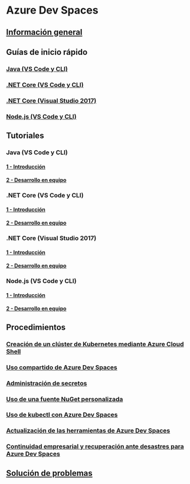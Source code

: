 # Azure Dev Spaces
## [Información general](index.yml)

## Guías de inicio rápido
### [Java (VS Code y CLI)](quickstart-java.md)
### [.NET Core (VS Code y CLI)](quickstart-netcore.md)
### [.NET Core (Visual Studio 2017)](quickstart-netcore-visualstudio.md)
### [Node.js (VS Code y CLI)](quickstart-nodejs.md)

## Tutoriales
### Java (VS Code y CLI)
#### [1 - Introducción](get-started-java.md)
#### [2 - Desarrollo en equipo](team-development-java.md)
### .NET Core (VS Code y CLI)
#### [1 - Introducción](get-started-netcore.md)
#### [2 - Desarrollo en equipo](team-development-netcore.md)
### .NET Core (Visual Studio 2017)
#### [1 - Introducción](get-started-netcore-visualstudio.md)
#### [2 - Desarrollo en equipo](team-development-netcore-visualstudio.md)
### Node.js (VS Code y CLI)
#### [1 - Introducción](get-started-nodejs.md)
#### [2 - Desarrollo en equipo](team-development-nodejs.md)

## Procedimientos
### [Creación de un clúster de Kubernetes mediante Azure Cloud Shell](how-to/create-cluster-cloud-shell.md)
### [Uso compartido de Azure Dev Spaces](how-to/share-dev-spaces.md)
### [Administración de secretos](how-to/manage-secrets.md)
### [Uso de una fuente NuGet personalizada](how-to/use-custom-nuget-feed.md)
### [Uso de kubectl con Azure Dev Spaces](how-to/use-kubectl-with-azure-dev-spaces.md)
### [Actualización de las herramientas de Azure Dev Spaces](how-to/upgrade-tools.md)
### [Continuidad empresarial y recuperación ante desastres para Azure Dev Spaces](how-to/dev-spaces-business-continuity.md)

## [Solución de problemas](troubleshooting.md)



